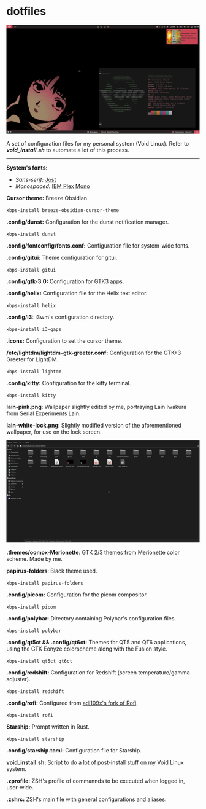 # dotfiles

![desktop + dunst + terminal](screenshots/2022-12-03_16-19-14.png)

A set of configuration files for my personal system (Void Linux). Refer to ***void_install.sh*** to automate a lot of this process.

---

**System's fonts:** 

- _Sans-serif:_ [Jost](https://fonts.google.com/specimen/Jost)
- _Monospaced:_ [IBM Plex Mono](https://fonts.google.com/specimen/IBM+Plex+Mono)

**Cursor theme:** Breeze Obsidian

`xbps-install breeze-obsidian-cursor-theme`

**.config/dunst:** Configuration for the dunst notification manager.

`xbps-install dunst`

**.config/fontconfig/fonts.conf:** Configuration file for system-wide fonts.

**.config/gitui:** Theme configuration for gitui.

`xbps-install gitui`

**.config/gtk-3.0:** Configuration for GTK3 apps.

**.config/helix:** Configuration file for the Helix text editor.

`xbps-install helix`

**.config/i3:** i3wm's configuration directory.

`xbps-install i3-gaps`

**.icons:** Configuration to set the cursor theme.

**/etc/lightdm/lightdm-gtk-greeter.conf:** Configuration for the GTK+3 Greeter for LightDM.

`xbps-install lightdm`

**.config/kitty:** Configuration for the kitty terminal.

`xbps-install kitty`

**lain-pink.png**: Wallpaper slightly edited by me, portraying Lain Iwakura from Serial Experiments Lain.

**lain-white-lock.png**: Slightly modified version of the aforementioned wallpaper, for use on the lock screen.

![oomox-Merionette theme + black folder theme + Papirus icons](screenshots/2022-12-03_04-04-06.png)

**.themes/oomox-Merionette**: GTK 2/3 themes from Merionette color scheme. Made by me.

**papirus-folders**: Black theme used.

`xbps-install papirus-folders`

**.config/picom:** Configuration for the picom compositor.

`xbps-install picom`

**.config/polybar:** Directory containing Polybar's configuration files.

`xbps-install polybar`

**.config/qt5ct && .config/qt6ct:** Themes for QT5 and QT6 applications, using the GTK Eonyze colorscheme along with the Fusion style.

`xbps-install qt5ct qt6ct`

**.config/redshift:** Configuration for Redshift (screen temperature/gamma adjuster).

`xbps-install redshift`

**.config/rofi:** Configured from [adi109x's fork of Rofi](https://github.com/adi1090x/rofi).

`xbps-install rofi`

**Starship:** Prompt written in Rust.

`xbps-install starship`

**.config/starship.toml:** Configuration file for Starship.

**void_install.sh:** Script to do a lot of post-install stuff on my Void Linux system.

**.zprofile:** ZSH's profile of commannds to be executed when logged in, user-wide.

**.zshrc:** ZSH's main file with general configurations and aliases.

